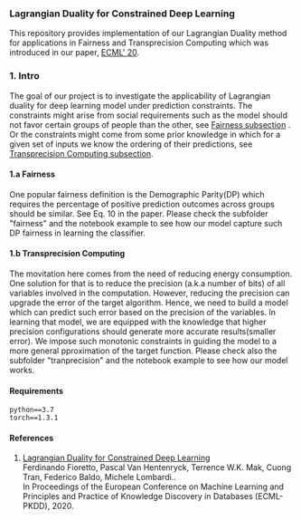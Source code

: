 ### Lagrangian Duality for Constrained Deep Learning

This repository provides implementation of our Lagrangian Duality method for applications in Fairness and Transprecision Computing which was introduced in our paper,  <a href="https://arxiv.org/pdf/2001.09394.pdf" target="_blank">ECML' 20</a>.

### 1. Intro

The goal of our project is to investigate the applicability of Lagrangian duality for deep learning model under prediction constraints. The constraints might arise from social requirements such as the model should not favor certain groups of people than the other, see [Fairness subsection](#fair) . Or the constraints might come from some prior knowledge in which for a given set of inputs we know the ordering of their predictions, see [Transprecision Computing subsection](#trans).

#### <a name="fair"> 1.a Fairness </a>

One popular fairness definition is the Demographic Parity(DP) which requires the percentage of positive prediction outcomes across groups should be similar. See Eq. 10 in the paper. Please check the subfolder "fairness" and the notebook example to see how our model capture such DP fairness in learning the classifier. 


#### <a name="trans"> 1.b Transprecision Computing </a>

The movitation here comes from the need of reducing energy consumption. One solution for that is to reduce the precision (a.k.a number of bits) of all variables involved in the computation. However, reducing  the precision can upgrade the error of the target algorithm. Hence, we need to build a model which can predict such error based on the precision of the variables. In learning that model, we are equipped with the knowledge that higher precision configurations should generate more accurate results(smaller error). We impose such monotonic constraints in guiding the model to a more general pproximation of the target function.  Please check also the subfolder "tranprecision" and the notebook example to see how our model works.




#### Requirements
```
python==3.7
torch==1.3.1
```

#### References

1. <a href="https://arxiv.org/pdf/2001.09394.pdf" target="_blank">Lagrangian Duality for Constrained Deep Learning</a> <br>
Ferdinando Fioretto, Pascal Van Hentenryck, Terrence W.K. Mak, Cuong Tran, Federico Baldo, Michele Lombardi.. <br>
In Proceedings of the European Conference on Machine Learning and Principles and Practice of Knowledge Discovery in Databases (ECML-PKDD), 2020.

 

